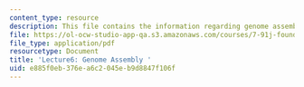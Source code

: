 ```yaml
---
content_type: resource
description: This file contains the information regarding genome assembly.
file: https://ol-ocw-studio-app-qa.s3.amazonaws.com/courses/7-91j-foundations-of-computational-and-systems-biology-spring-2014/e885f0eb376ea6c2045eb9d8847f106f_MIT7_91JS14_Lecture6.pdf
file_type: application/pdf
resourcetype: Document
title: 'Lecture6: Genome Assembly '
uid: e885f0eb-376e-a6c2-045e-b9d8847f106f
---
```

